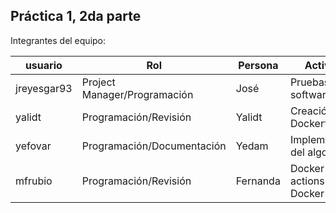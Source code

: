 ## Práctica 1, 2da parte

Integrantes del equipo:

| usuario   | Rol               | Persona      | Actividad   |
| --------- | ------------------| ------------|--------------|
| jreyesgar93| Project Manager/Programación     | José        | Pruebas del software|
| yalidt    | Programación/Revisión   | Yalidt      | Creación Dockerfile|
| yefovar   | Programación/Documentación  | Yedam          | Implementación del algoritmo |
| mfrubio   | Programación/Revisión        | Fernanda    | Docker actions- Docker hub|
